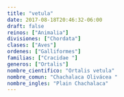 ```yaml
---
title: "vetula"
date: 2017-08-18T20:46:32-06:00
draft: false
reinos: ["Animalia"]
divisiones: ["Chordata"]
clases: ["Aves"]
ordenes: ["Galliformes"]
familias: ["Cracidae "]
generos: ["Ortalis"]
nombre_cientifico: "Ortalis vetula"
nombre_comun: "Chachalaca Olivácea "
nombre_ingles: "Plain Chachalaca"
---
```

